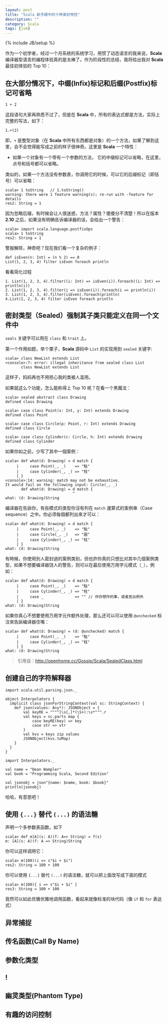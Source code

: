 ```yaml
---
layout: post
title: "Scala 新手眼中的十种美妙特性"
description: ""
category: Scala
tags: [jvm]
---
```

{% include JB/setup %}

作为一个初学者，经过一个月系统的系统学习，用惯了动态语言的我来说，**Scala** 编译器型语言的编程体验真的是太棒了。作为阶段性的总结，我将给出我对 **Scala** 最佳初体验的 Top 10：

## 在大部分情况下，中缀(Infix)标记和后缀(Postfix)标记可省略

	1 + 2
	
这段语句大家再熟悉不过了，但是在 **Scala** 中，所有的表达式都是方法，实际上完整的写法，如下：

	1.+(2)
	
即，`+` 是整型对象（在 **Scala** 中所有东西都是对象）的一个方法，如果了解到这里，会不会觉得能写成之前的样子很神奇。这里是 **Scala** 一个特性：

* 如果一个对象有一个带有一个参数的方法， 它的中缀标记可以省略，在这里，点号和括号都可以省略。

类似的，如果一个方法没有参数表，你调用它的时候，可以它的后缀标记（即括号）可以省略：

	scala> 1 toString	// 1.toString()
	warning: there were 1 feature warning(s); re-run with -feature for details
	res2: String = 1
	
因为忽略后缀，有时候会让人很迷惑，方法？属性？傻傻分不清楚！所以在版本 **2.10** 之后，如果没有明确告诉编译器的话，会给出一个警告：

	scala> import scala.language.postfixOps
	scala> 1 toString
	res2: String = 1
	
警报解除，神奇吧？现在我们看一个复杂的例子：

	def isEven(n: Int) = (n % 2) == 0
	List(1, 2, 3, 4) filter isEven foreach println
	
看看简化过程

	1. List(1, 2, 3, 4).filter((i: Int) => isEven(i)).foreach((i: Int) => println(i))
	2. List(1, 2, 3, 4).filter(i => isEven(i)).foreach(i => println(i))
	3. List(1, 2, 3, 4).filter(isEven).foreach(println)
	4.List(1, 2, 3, 4) filter isEven foreach println
	
## 密封类型（Sealed）强制其子类只能定义在同一个文件中

`seals` 关键字可以用在 `class` 和 `trait` 上。

第一个作用如题，举个栗子，**Scala** 源码中 `List` 的实现用到 `sealed` 关键字:

	scala> class NewList extends List
	<console>:7: error: illegal inheritance from sealed class List
	       class NewList extends List
	       
这样子，妈妈再也不用担心我的类被人滥用。

如果就这么个功能，怎么能称得上 Top 10 呢？在看一个黑魔法：

	scala> sealed abstract class Drawing
	defined class Drawing
	
	scala> case class Point(x: Int, y: Int) extends Drawing
	defined class Point
	
	scala> case class Circle(p: Point, r: Int) extends Drawing
	defined class Circle
	
	scala> case class Cylinder(c: Circle, h: Int) extends Drawing
	defined class Cylinder

如果你如之前，少写了其中一個案例：

	scala> def what(d: Drawing) = d match {
	     |     case Point(_, _)    => "點"
	     |     case Cylinder(_, _) => "柱"
	     | }
	<console>:14: warning: match may not be exhaustive.
	It would fail on the following input: Circle(_, _)
	       def what(d: Drawing) = d match {
	                              ^
	what: (d: Drawing)String

编译器在告訴你，有些模式的类型你沒有列在 `match` 運算式的案例串（Case sequence）之中。你必须每個都列出來才可以：
	
	scala> def what(d: Drawing) = d match {
	     |     case Point(_, _)    => "點"
	     |     case Circle(_, _)   => "圓"
	     |     case Cylinder(_, _) => "柱"
	     | }
	what: (d: Drawing)String
	
有時候，你使用別人密封過的案例类别，但也許你真的只想比对其中几個案例类型，如果不想要编译器饶人的警告，则可以在最后使用万用字元模式（`_`），例如：
	
	scala> def what(d: Drawing) = d match {
	     |     case Point(_, _)    => "點"
	     |     case Cylinder(_, _) => "柱"
	     |     case _              => "" // 作你想作的事，或者丟出例外
	     | }
	what: (d: Drawing)String
	
如果你真心不想要使用万用字元作额外处理，那么还可以可以使用 `@unchecked` 标注來告訴编译器住嘴：
	
	scala> def what(d: Drawing) = (d: @unchecked) match {
	     |     case Point(_, _)    => "點"
	     |     case Cylinder(_, _) => "柱"
	     | }
	what: (d: Drawing)String
	
> 引用自：http://openhome.cc/Gossip/Scala/SealedClass.html

## 创建自己的字符解释器

	import scala.util.parsing.json._
	
	object Interpolators {
	  implicit class jsonForStringContext(val sc: StringContext) {
	    def json(values: Any*): JSONObject = {
			val keyRE = """^[\s{,]*(\S+):\s*""".r
			val keys = sc.parts map {
				case keyRE(key) => key
				case str => str
			}
			val kvs = keys zip values
			JSONObject(kvs.toMap)
		}
	  }
	}
	
	import Interpolators._
	
	val name = "Dean Wampler"
	val book = "Programming Scala, Second Edition"
	
	val jsonobj = json"{name: $name, book: $book}" 
	println(jsonobj)
	
哈哈，有意思吧！

## 使用 `{...}` 替代 `(...)` 的语法糖

声明一个多参数表函数，如下

	scala> def m[A](s: A)(f: A=> String) = f(s)
	m: [A](s: A)(f: A => String)String

你可以这样调用它：

	scala> m(100)(i => s"$i + $i")
	res2: String = 100 + 100

你可以使用 `{...}` 替代 `(...)` 的语法糖，就可以把上面改写成下面的模式

	scala> m(100){ i => s"$i + $i" }
	res3: String = 100 + 100

竟然可以如此优雅优雅地调用函数，看起来就像标准的块代码（像 `if` 和 `for` 表达式）

## 异常捕捉

## 传名函数(Call By Name)

## 参数化类型

## !

## 幽灵类型(Phantom Type)

## 有趣的访问控制
